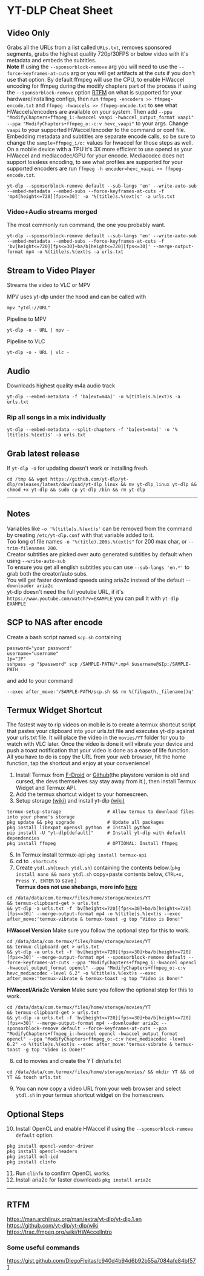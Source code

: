 # YT-DLP Cheat Sheet

## Video Only
Grabs all the URLs from a list called `URLs.txt`, removes sponsored segments, grabs the highest quality 720p/30FPS or below video with it's metadata and embeds the subtitles.  
**Note** If using the `--sponsorblock-remove` arg you will need to use the `--force-keyframes-at-cuts` arg or you will get artifacts at the cuts if you don't use that option. By default ffmpeg will use the CPU, to enable HWaccel encoding for ffmpeg during the modify chapters part of the process if using the `--sponsorblock-remove` option [RTFM](https://trac.ffmpeg.org/wiki/HWAccelIntro) on what is supported for your hardware/installing configs, then run `ffmpeg -encoders >> ffmpeg-encode.txt` and `ffmpeg -hwaccels >> ffmpeg-encode.txt` to see what HWaccels/encoders are available on your system. Then add `--ppa "ModifyChapters+ffmpeg_i:-hwaccel vaapi -hwaccel_output_format vaapi" --ppa "ModifyChapters+ffmpeg_o:-c:v hevc_vaapi"` to your args. Change `vaapi` to your supported HWaccel/encoder to the command or conf file. Embedding metadata and subtitles are separate encode calls, so be sure to change the `sample+ffmpeg_i/o:` values for hwaccel for those steps as well. On a mobile device with a TPU it's 3X more efficient to use opencl as your HWaccel and mediacodec/GPU for your encode. Mediacodec does not support lossless encoding, to see what profiles are supported for your supported encoders are run `ffmpeg -h encoder=hevc_vaapi >> ffmpeg-encode.txt`.  
```
yt-dlp --sponsorblock-remove default --sub-langs 'en' --write-auto-sub --embed-metadata --embed-subs --force-keyframes-at-cuts -f 'mp4[height<=720][fps<=30]' -o '%(title)s.%(ext)s' -a urls.txt
```
### Video+Audio streams merged
The most commonly run command, the one you probably want.
```
yt-dlp --sponsorblock-remove default --sub-langs 'en' --write-auto-sub --embed-metadata --embed-subs --force-keyframes-at-cuts -f 'bv[height<=720][fps<=30]+ba/b[height<=720][fps<=30]' --merge-output-format mp4 -o %(title)s.%(ext)s -a urls.txt
```
## Stream to Video Player
Streams the video to VLC or MPV

MPV uses yt-dlp under the hood and can be called with
```
mpv "ytdl://URL"
```
Pipeline to MPV
```
yt-dlp -o - URL | mpv -
```
Pipeline to VLC
```
yt-dlp -o - URL | vlc -
```
## Audio
Downloads highest quality m4a audio track
```
yt-dlp --embed-metadata -f 'ba[ext=m4a]' -o %(title)s.%(ext)s -a urls.txt
```
### Rip all songs in a mix individually  
```
yt-dlp --embed-metadata --split-chapters -f 'ba[ext=m4a]' -o '%(title)s.%(ext)s' -a urls.txt
```
## Grab latest release
If `yt-dlp -U` for updating doesn't work or installing fresh.
```
cd /tmp && wget https://github.com/yt-dlp/yt-dlp/releases/latest/download/yt-dlp_linux && mv yt-dlp_linux yt-dlp && chmod +x yt-dlp && sudo cp yt-dlp /bin && rm yt-dlp
```

---

## Notes
Variables like `-o '%(title)s.%(ext)s'` can be removed from the command by creating `/etc/yt-dlp.conf` with that variable added to it.  
Too long of file names `-o "%(title).200s.%(ext)s"` for 200 max char, or `--trim-filenames 200`.  
Creator subtitles are picked over auto generated subtitles by default when using `--write-auto-sub`  
To ensure you get all english subtitles you can use `--sub-langs 'en.*'` to grab both the creator/auto subs.  
You will get faster download speeds using aria2c instead of the default `--downloader aria2c`  
yt-dlp doesn't need the full youtube URL, if it's `https://www.youtube.com/watch?v=EXAMPLE` you can pull it with `yt-dlp EXAMPLE`  

## SCP to NAS after encode
Create a bash script named `scp.sh` containing  
```
password="your password"
username="username"
Ip="IP"
sshpass -p "$password" scp /SAMPLE-PATH/*.mp4 $username@$Ip:/SAMPLE-PATH
```
and add to your command 
```
--exec after_move:'/SAMPLE-PATH/scp.sh && rm %(filepath,_filename|)q'
```
## Termux Widget Shortcut
The fastest way to rip videos on mobile is to create a termux shortcut script that pastes your clipboard into your urls.txt file and executes yt-dlp against your urls.txt file. It will place the video in the `movies/YT` folder for you to watch with VLC later. Once the video is done it will vibrate your device and push a toast notification that your video is done as a ease of life function. All you have to do is copy the URL from your web browser, hit the home function, tap the shortcut and enjoy at your convenience!

1. Install Termux from [F-Droid](https://f-droid.org/en/packages/com.termux/) or [Github](https://github.com/termux/termux-app/releases/latest)(the playstore version is old and cursed, the devs themselves say stay away from it.), then install Termux Widget and Termux API.
2. Add the termux shortcut widget to your homescreen.
3. Setup storage [(wiki)](https://wiki.termux.com/wiki/Termux-setup-storage) and install yt-dlp [(wiki)](https://github.com/yt-dlp/yt-dlp/wiki/Installation#android)
```
termux-setup-storage                 # Allow termux to download files into your phone's storage
pkg update && pkg upgrade            # Update all packages
pkg install libexpat openssl python  # Install python
pip install -U "yt-dlp[default]"     # Install yt-dlp with default dependencies
pkg install ffmpeg                   # OPTIONAL: Install ffmpeg
```
5. In Termux install termux-api `pkg install termux-api`
6. cd to `.shortcuts`
7. Create `ytdl.sh`(`touch ytdl.sh`) containing the contents below.(`pkg install nano && nano ytdl.sh` copy+paste contents below, `CTRL+x, Press Y, ENTER` to save.)  
**Termux does not use shebangs, more info [here](https://wiki.termux.com/wiki/Differences_from_Linux)**  
```
cd /data/data/com.termux/files/home/storage/movies/YT
&& termux-clipboard-get > urls.txt
&& yt-dlp -a urls.txt -f 'bv[height<=720][fps<=30]+ba/b[height<=720][fps<=30]' --merge-output-format mp4 -o %(title)s.%(ext)s --exec after_move:'termux-vibrate & termux-toast -g top "Video is Done!"
```
**HWaccel Version** Make sure you follow the optional step for this to work.
```
cd /data/data/com.termux/files/home/storage/movies/YT
&& termux-clipboard-get > urls.txt
&& yt-dlp -a urls.txt -f 'bv[height<=720][fps<=30]+ba/b[height<=720][fps<=30]' --merge-output-format mp4 --sponsorblock-remove default --force-keyframes-at-cuts --ppa "ModifyChapters+ffmpeg_i:-hwaccel opencl -hwaccel_output_format opencl" --ppa "ModifyChapters+ffmpeg_o:-c:v hevc_mediacodec -level 6.2" -o %(title)s.%(ext)s --exec after_move:'termux-vibrate & termux-toast -g top "Video is Done!"
```
**HWaccel/Aria2c Version** Make sure you follow the optional step for this to work.
```
cd /data/data/com.termux/files/home/storage/movies/YT
&& termux-clipboard-get > urls.txt
&& yt-dlp -a urls.txt -f 'bv[height<=720][fps<=30]+ba/b[height<=720][fps<=30]' --merge-output-format mp4 --downloader aria2c --sponsorblock-remove default --force-keyframes-at-cuts --ppa "ModifyChapters+ffmpeg_i:-hwaccel opencl -hwaccel_output_format opencl" --ppa "ModifyChapters+ffmpeg_o:-c:v hevc_mediacodec -level 6.2" -o %(title)s.%(ext)s --exec after_move:'termux-vibrate & termux-toast -g top "Video is Done!"
```
8. cd to movies and create the YT dir/urls.txt
```
cd /data/data/com.termux/files/home/storage/movies/ && mkdir YT && cd YT && touch urls.txt
```
9. You can now copy a video URL from your web browser and select `ytdl.sh` in your termux shortcut widget on the homescreen.
## Optional Steps
10. Install OpenCL and enable HWaccel if using the `--sponsorblock-remove default` option.
```
pkg install opencl-vendor-driver
pkg install opencl-headers
pkg install ocl-icd
pkg install clinfo
```
11. Run `clinfo` to confirm OpenCL works.
12. Install aria2c for faster downloads `pkg install aria2c`

---

## RTFM  
https://man.archlinux.org/man/extra/yt-dlp/yt-dlp.1.en  
https://github.com/yt-dlp/yt-dlp/wiki  
https://trac.ffmpeg.org/wiki/HWAccelIntro  
### Some useful commands  
https://gist.github.com/DiegoFleitas/c940d4b94d6b92b55a7084afe84bf571
